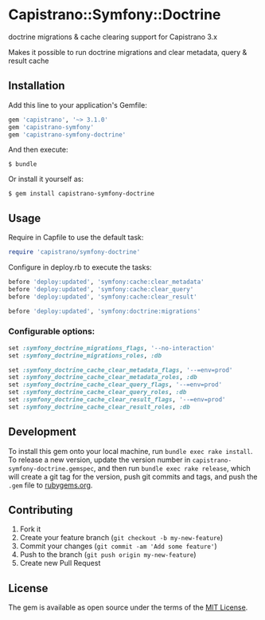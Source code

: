 # Capistrano::Symfony::Doctrine

doctrine migrations & cache clearing support for Capistrano 3.x

Makes it possible to run doctrine migrations and clear metadata, query & result cache

## Installation

Add this line to your application's Gemfile:

```ruby
gem 'capistrano', '~> 3.1.0'
gem 'capistrano-symfony'
gem 'capistrano-symfony-doctrine'
```

And then execute:

    $ bundle

Or install it yourself as:

    $ gem install capistrano-symfony-doctrine

## Usage

Require in Capfile to use the default task:

```ruby
require 'capistrano/symfony-doctrine'
```

Configure in deploy.rb to execute the tasks:

```ruby
before 'deploy:updated', 'symfony:cache:clear_metadata'
before 'deploy:updated', 'symfony:cache:clear_query'
before 'deploy:updated', 'symfony:cache:clear_result'

before 'deploy:updated', 'symfony:doctrine:migrations'
```

### Configurable options:

```ruby
set :symfony_doctrine_migrations_flags, '--no-interaction'
set :symfony_doctrine_migrations_roles, :db

set :symfony_doctrine_cache_clear_metadata_flags, '--=env=prod'
set :symfony_doctrine_cache_clear_metadata_roles, :db
set :symfony_doctrine_cache_clear_query_flags, '--=env=prod'
set :symfony_doctrine_cache_clear_query_roles, :db
set :symfony_doctrine_cache_clear_result_flags, '--=env=prod'
set :symfony_doctrine_cache_clear_result_roles, :db
```

## Development

To install this gem onto your local machine, run `bundle exec rake install`. To release a new version, update the version number in `capistrano-symfony-doctrine.gemspec`, and then run `bundle exec rake release`, which will create a git tag for the version, push git commits and tags, and push the `.gem` file to [rubygems.org](https://rubygems.org).

## Contributing

1. Fork it
2. Create your feature branch (`git checkout -b my-new-feature`)
3. Commit your changes (`git commit -am 'Add some feature'`)
4. Push to the branch (`git push origin my-new-feature`)
5. Create new Pull Request

## License

The gem is available as open source under the terms of the [MIT License](http://opensource.org/licenses/MIT).
